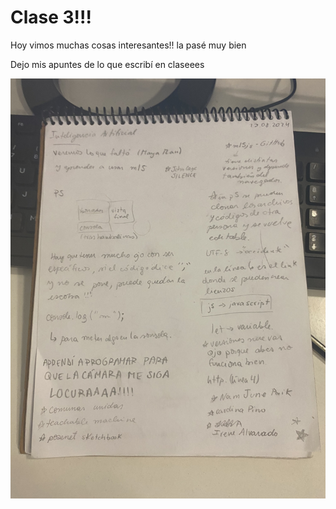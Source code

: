 # Clase 3!!!

Hoy vimos muchas cosas interesantes!! la pasé muy bien

Dejo mis apuntes de lo que escribí en claseees

![image](IMG_3155.jpg)
